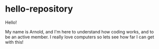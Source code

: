 # hello-repository

Hello!

My name is Arnold, and I'm here to understand how coding works, and to be an active member.
I really love computers so lets see how far I can get with this!
